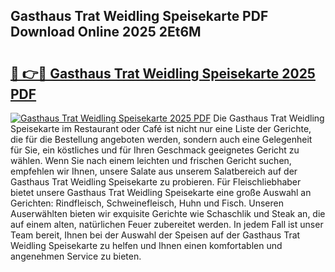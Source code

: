 ## Gasthaus Trat Weidling Speisekarte PDF Download Online 2025 2Et6M

# <h2><a href="http://gcdu18.nevu.top/?p=Gasthaus+Trat+Weidling+Speisekarte">🔗 👉🔴 Gasthaus Trat Weidling Speisekarte 2025 PDF</a></h2>

[![Gasthaus Trat Weidling Speisekarte 2025 PDF](https://i.imgur.com/dBaPXMq.png)](http://gcdu18.nevu.top/?p=Gasthaus+Trat+Weidling+Speisekarte)
Die Gasthaus Trat Weidling Speisekarte im Restaurant oder Café ist nicht nur eine Liste der Gerichte, die für die Bestellung angeboten werden, sondern auch eine Gelegenheit für Sie, ein köstliches und für Ihren Geschmack geeignetes Gericht zu wählen. Wenn Sie nach einem leichten und frischen Gericht suchen, empfehlen wir Ihnen, unsere Salate aus unserem Salatbereich auf der Gasthaus Trat Weidling Speisekarte zu probieren. Für Fleischliebhaber bietet unsere Gasthaus Trat Weidling Speisekarte eine große Auswahl an Gerichten: Rindfleisch, Schweinefleisch, Huhn und Fisch. Unseren Auserwählten bieten wir exquisite Gerichte wie Schaschlik und Steak an, die auf einem alten, natürlichen Feuer zubereitet werden. In jedem Fall ist unser Team bereit, Ihnen bei der Auswahl der Speisen auf der Gasthaus Trat Weidling Speisekarte zu helfen und Ihnen einen komfortablen und angenehmen Service zu bieten.
